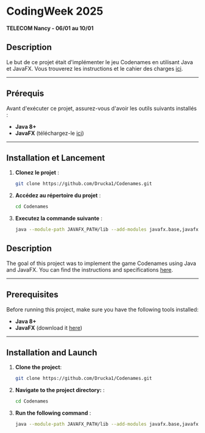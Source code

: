 # CodingWeek 2025
**TELECOM Nancy - 06/01 au 10/01**

## Description

Le but de ce projet était d'implémenter le jeu Codenames en utilisant Java et JavaFX. Vous trouverez les instructions et le cahier des charges [ici](INSTRUCTIONS.pdf).

---

## Prérequis

Avant d'exécuter ce projet, assurez-vous d'avoir les outils suivants installés :

- **Java 8+**
- **JavaFX** (téléchargez-le [ici](https://openjfx.io/))

---

## Installation et Lancement

1. **Clonez le projet** :
   ```bash
   git clone https://github.com/Drucka1/Codenames.git
   ```
2. **Accédez au répertoire du projet** :
    ```bash
    cd Codenames
    ```
3. **Executez la commande suivante**  :  
    ```bash
    java --module-path JAVAFX_PATH/lib --add-modules javafx.base,javafx.controls,javafx.fxml -jar out/artifacts/grp05_jar/grp05.jar
    ```

## Description

The goal of this project was to implement the game Codenames using Java and JavaFX. You can find the instructions and specifications [here](INSTRUCTIONS.pdf).

---

## Prerequisites

Before running this project, make sure you have the following tools installed:

- **Java 8+**
- **JavaFX** (download it [here](https://openjfx.io/))

---

## Installation and Launch

1. **Clone the project**:
   ```bash
   git clone https://github.com/Drucka1/Codenames.git
    ``` 
2. **Navigate to the project directory:** :
    ```bash
    cd Codenames
    ```
3. **Run the following command**  :  
    ```bash
    java --module-path JAVAFX_PATH/lib --add-modules javafx.base,javafx.controls,javafx.fxml -jar out/artifacts/grp05_jar/grp05.jar
    ```